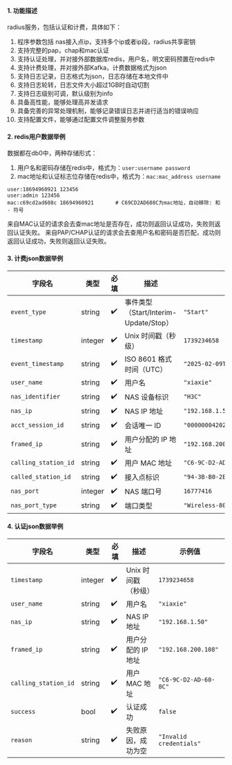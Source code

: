 #### **1. 功能描述**
radius服务，包括认证和计费，具体如下：
1. 程序参数包括 nas接入点ip，支持多个ip或者ip段，radius共享密钥
2. 支持完整的pap，chap和mac认证
3. 支持认证处理，并对接外部数据库redis，用户名，明文密码预置在redis中
4. 支持计费处理，并对接外部Kafka，计费数据格式为json
5. 支持日志记录，日志格式为json，日志存储在本地文件中
6. 支持日志轮转，日志文件大小超过1GB时自动切割
7. 支持日志级别可调，默认级别为info
8. 具备高性能，能够处理高并发请求
9. 具备完善的异常处理机制，能够记录错误日志并进行适当的错误响应
10. 支持配置文件，能够通过配置文件调整服务参数

#### **2. redis用户数据举例**
数据都在db0中，两种存储形式：
1. 用户名和密码存储在redis中，格式为：`user:username password`
2. mac地址和认证标志位存储在redis中，格式为：`mac:mac_address username`
```
user:18694960921 123456
user:admin 123456
mac:c69cd2ad608c 18694960921       # C69CD2AD608C为mac地址，自动移除: 和 - 符号
```
来自MAC认证的请求会去查mac地址是否存在，成功则返回认证成功，失败则返回认证失败。
来自PAP/CHAP认证的请求会去查用户名和密码是否匹配，成功则返回认证成功，失败则返回认证失败。

#### **3. 计费json数据举例**

| **字段名**          | **类型** | **必填** | **描述**                          | **示例值**                              |
|----------------------|----------|----------|-----------------------------------|----------------------------------------|
| `event_type`         | string   | ✔️       | 事件类型（Start/Interim-Update/Stop） | `"Start"`                             |
| `timestamp`          | integer  | ✔️       | Unix 时间戳（秒级）               | `1739234658`                          |
| `event_timestamp`    | string   | ✔️       | ISO 8601 格式时间（UTC）          | `"2025-02-09T18:35:02Z"`              |
| `user_name`          | string   | ✔️       | 用户名                            | `"xiaxie"`                            |
| `nas_identifier`     | string   | ✔️       | NAS 设备标识                      | `"H3C"`                               |
| `nas_ip`             | string   | ✔️       | NAS IP 地址                       | `"192.168.1.50"`                      |
| `acct_session_id`    | string   | ✔️       | 会话唯一 ID                       | `"000000042025020910350200000b0308102414"` |
| `framed_ip`              | string   | ✔️       | 用户分配的 IP 地址                | `"192.168.200.108"`                   |
| `calling_station_id`     | string   | ✔️       | 用户 MAC 地址                     | `"C6-9C-D2-AD-60-8C"`                 |
| `called_station_id`      | string   | ✔️       | 接入点标识                        | `"94-3B-B0-2E-C3-B0:H3C-NAC-Dot1X"`   |
| `nas_port`               | integer  | ✔️       | NAS 端口号                        | `16777416`                             |
| `nas_port_type`          | string   | ✔️       | 端口类型                          | `"Wireless-802.11"`                    |


#### **4. 认证json数据举例**

| **字段名**          | **类型** | **必填** | **描述**                          | **示例值**                              |
|----------------------|----------|----------|-----------------------------------|----------------------------------------|
| `timestamp`          | integer  | ✔️       | Unix 时间戳（秒级）               | `1739234658`                          |
| `user_name`          | string   | ✔️       | 用户名                            | `"xiaxie"`                            |
| `nas_ip`             | string   | ✔️       | NAS IP 地址                       | `"192.168.1.50"`                      |
| `framed_ip`              | string   | ✔️       | 用户分配的 IP 地址                | `"192.168.200.108"`                   |
| `calling_station_id`     | string   | ✔️       | 用户 MAC 地址                     | `"C6-9C-D2-AD-60-8C"`                 |
| `success`               | bool  | ✔️       | 认证成功                        | `false`                             |
| `reason`          | string   | ✔️       | 失败原因，成功为空                          | `"Invalid credentials"`                    |

